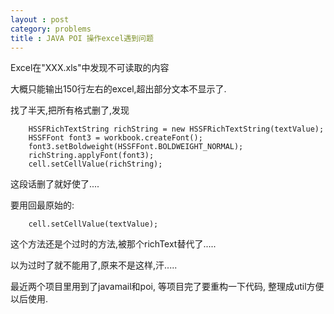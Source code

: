 ```yaml
---
layout : post
category: problems
title : JAVA POI 操作excel遇到问题
---
```

Excel在"XXX.xls"中发现不可读取的内容

大概只能输出150行左右的excel,超出部分文本不显示了.

找了半天,把所有格式删了,发现

		HSSFRichTextString richString = new HSSFRichTextString(textValue);
		HSSFFont font3 = workbook.createFont();
		font3.setBoldweight(HSSFFont.BOLDWEIGHT_NORMAL);
		richString.applyFont(font3);
		cell.setCellValue(richString);

这段话删了就好使了....

要用回最原始的:

		cell.setCellValue(textValue);

这个方法还是个过时的方法,被那个richText替代了.....

以为过时了就不能用了,原来不是这样,汗.....

最近两个项目里用到了javamail和poi, 等项目完了要重构一下代码, 整理成util方便以后使用.